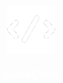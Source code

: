 <div style="display: flex; flex-direction: column; justify-content: center; align-items: center; height: 100vh;">
    <img src="https://github.com/azedeveloper/NanoCode/blob/main/src-tauri/icons/32x32.png" alt="NanoCode logo">
    <h1 style="color: white;">NanoCode</h1>
</div>

## Minimalistic, Open-source and Light-weight code editor made in Tauri.

![](https://i.ibb.co/YL1DWSs/image.png)

### Information:

This is a code editor made with [Tauri](https://tauri.app/), [JavaScript](https://javascript.com) and the [CodeMirror Library](https://codemirror.net/). 📝

It was made by [AzE](https://azedev.net/) (me), a Game and Web developer located in Gothenburg, Sweden. 📌

It is actually my first ever project made with Tauri. 🎉


### Download:

- Go to the [website](https://azedeveloper.github.io/NanoCode)
- Click the "Download" button.
- Download and Open the MSI file.
- Follow the install instructions.
- You now have NanoCode installed on your system! 

### Features:

- Open and Save files with CTRL + O and CTRL + S.
- Syntax Highlighting and a cool theme with the CodeMirror library.
- The app is only 8.5mb at the moment!


### Checklist:

NanoCode is not close to being finished yet, these are the stuff that I'm working on:

- [ ] LSP Support
- [ ] Custom Themes and a Theme Maker
- [ ] An in-built Terminal
- [ ] A File Explorer
- [ ] Better developer experience such as shortcuts and stuff.

You can always DM me on Discord if you have any ideas: **AzE#8373**.

### Donations:

NanoCode is and always will remain free of charge, but if you are willing to donate  you can do it on my paypal or buymeacoffe:

![](https://i.ibb.co/cyxrYdW/money-payment-paypal-icon-icon.png)

[paypal.me/azedev](https://paypal.me/azedev)

Or

![](https://i.ibb.co/C0Z1GzS/download-22.png)

[buymeacoffee.com/azedev](https://www.buymeacoffee.com/azedev)


